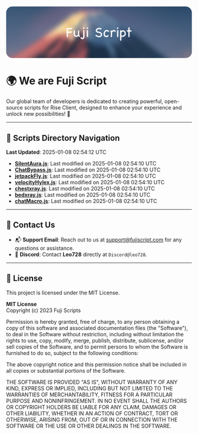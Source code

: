 ![Banner](.github/b.webp)

# 🌍 **We are Fuji Script**

Our global team of developers is dedicated to creating powerful, open-source scripts for Rise Client, designed to enhance your experience and unlock new possibilities! 🌟

---
<!-- SCRIPTS_NAVIGATION_START -->
## 📂 **Scripts Directory Navigation**

**Last Updated**: 2025-01-08 02:54:12 UTC

- **[SilentAura.js](scripts/SilentAura.js)**: Last modified on 2025-01-08 02:54:10 UTC
- **[ChatBypass.js](scripts/ChatBypass.js)**: Last modified on 2025-01-08 02:54:10 UTC
- **[jetpackFly.js](scripts/jetpackFly.js)**: Last modified on 2025-01-08 02:54:10 UTC
- **[velocityHylex.js](scripts/velocityHylex.js)**: Last modified on 2025-01-08 02:54:10 UTC
- **[chestxray.js](scripts/chestxray.js)**: Last modified on 2025-01-08 02:54:10 UTC
- **[bedxray.js](scripts/bedxray.js)**: Last modified on 2025-01-08 02:54:10 UTC
- **[chatMacro.js](scripts/chatMacro.js)**: Last modified on 2025-01-08 02:54:10 UTC

<!-- SCRIPTS_NAVIGATION_END -->

---

## 💬 **Contact Us**  
- 📬 **Support Email**: Reach out to us at [support@fujiscript.com](mailto:support@fujiscript.com) for any questions or assistance.  
- 💬 **Discord**: Contact **Leo728** directly at `Discord@leo728`.

---

## 📜 **License**

This project is licensed under the MIT License.  

**MIT License**  
Copyright (c) 2023 Fuji Scripts  

Permission is hereby granted, free of charge, to any person obtaining a copy of this software and associated documentation files (the "Software"), to deal in the Software without restriction, including without limitation the rights to use, copy, modify, merge, publish, distribute, sublicense, and/or sell copies of the Software, and to permit persons to whom the Software is furnished to do so, subject to the following conditions:  

The above copyright notice and this permission notice shall be included in all copies or substantial portions of the Software.  

THE SOFTWARE IS PROVIDED "AS IS", WITHOUT WARRANTY OF ANY KIND, EXPRESS OR IMPLIED, INCLUDING BUT NOT LIMITED TO THE WARRANTIES OF MERCHANTABILITY, FITNESS FOR A PARTICULAR PURPOSE AND NONINFRINGEMENT. IN NO EVENT SHALL THE AUTHORS OR COPYRIGHT HOLDERS BE LIABLE FOR ANY CLAIM, DAMAGES OR OTHER LIABILITY, WHETHER IN AN ACTION OF CONTRACT, TORT OR OTHERWISE, ARISING FROM, OUT OF OR IN CONNECTION WITH THE SOFTWARE OR THE USE OR OTHER DEALINGS IN THE SOFTWARE.  
